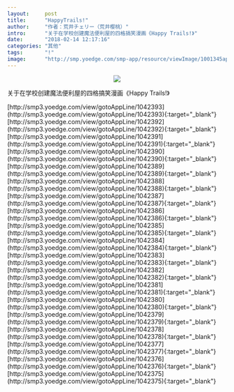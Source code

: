 ```yaml
---
layout:     post
title:      "HappyTrails!"
author:     "作者：荒井チェリー（荒井樱桃）"
intro:      "关于在学校创建魔法便利屋的四格搞笑漫画《Happy Trails!》"
date:       "2018-02-14 12:17:16"
categories: "其他"
tags:       "!"
image:      "http://smp.yoedge.com/smp-app/resource/viewImage/1001345appline.png"
---
```

<div style="text-align: center">
<p><img src="http://smp.yoedge.com/smp-app/resource/viewImage/1001345appline.png"/></p>
</div>
<p class="post-meta">
<span>关于在学校创建魔法便利屋的四格搞笑漫画《Happy Trails!》</span>
</p>
[http://smp3.yoedge.com/view/gotoAppLine/1042393](http://smp3.yoedge.com/view/gotoAppLine/1042393){:target="_blank"}
[http://smp3.yoedge.com/view/gotoAppLine/1042392](http://smp3.yoedge.com/view/gotoAppLine/1042392){:target="_blank"}
[http://smp3.yoedge.com/view/gotoAppLine/1042391](http://smp3.yoedge.com/view/gotoAppLine/1042391){:target="_blank"}
[http://smp3.yoedge.com/view/gotoAppLine/1042390](http://smp3.yoedge.com/view/gotoAppLine/1042390){:target="_blank"}
[http://smp3.yoedge.com/view/gotoAppLine/1042389](http://smp3.yoedge.com/view/gotoAppLine/1042389){:target="_blank"}
[http://smp3.yoedge.com/view/gotoAppLine/1042388](http://smp3.yoedge.com/view/gotoAppLine/1042388){:target="_blank"}
[http://smp3.yoedge.com/view/gotoAppLine/1042387](http://smp3.yoedge.com/view/gotoAppLine/1042387){:target="_blank"}
[http://smp3.yoedge.com/view/gotoAppLine/1042386](http://smp3.yoedge.com/view/gotoAppLine/1042386){:target="_blank"}
[http://smp3.yoedge.com/view/gotoAppLine/1042385](http://smp3.yoedge.com/view/gotoAppLine/1042385){:target="_blank"}
[http://smp3.yoedge.com/view/gotoAppLine/1042384](http://smp3.yoedge.com/view/gotoAppLine/1042384){:target="_blank"}
[http://smp3.yoedge.com/view/gotoAppLine/1042383](http://smp3.yoedge.com/view/gotoAppLine/1042383){:target="_blank"}
[http://smp3.yoedge.com/view/gotoAppLine/1042382](http://smp3.yoedge.com/view/gotoAppLine/1042382){:target="_blank"}
[http://smp3.yoedge.com/view/gotoAppLine/1042381](http://smp3.yoedge.com/view/gotoAppLine/1042381){:target="_blank"}
[http://smp3.yoedge.com/view/gotoAppLine/1042380](http://smp3.yoedge.com/view/gotoAppLine/1042380){:target="_blank"}
[http://smp3.yoedge.com/view/gotoAppLine/1042379](http://smp3.yoedge.com/view/gotoAppLine/1042379){:target="_blank"}
[http://smp3.yoedge.com/view/gotoAppLine/1042378](http://smp3.yoedge.com/view/gotoAppLine/1042378){:target="_blank"}
[http://smp3.yoedge.com/view/gotoAppLine/1042377](http://smp3.yoedge.com/view/gotoAppLine/1042377){:target="_blank"}
[http://smp3.yoedge.com/view/gotoAppLine/1042376](http://smp3.yoedge.com/view/gotoAppLine/1042376){:target="_blank"}
[http://smp3.yoedge.com/view/gotoAppLine/1042375](http://smp3.yoedge.com/view/gotoAppLine/1042375){:target="_blank"}


